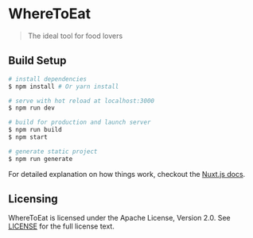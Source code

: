 # WhereToEat

> The ideal tool for food lovers

## Build Setup

``` bash
# install dependencies
$ npm install # Or yarn install

# serve with hot reload at localhost:3000
$ npm run dev

# build for production and launch server
$ npm run build
$ npm start

# generate static project
$ npm run generate
```

For detailed explanation on how things work, checkout the [Nuxt.js docs](https://github.com/nuxt/nuxt.js).

## Licensing

WhereToEat is licensed under the Apache License, Version 2.0. See [LICENSE](LICENSE) for the full license text.
